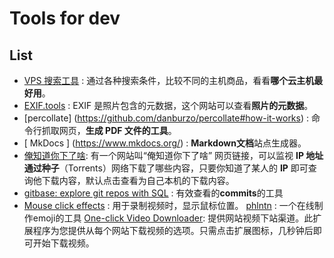 # Tools for dev 

## List 


* [VPS 搜索工具](https://anothervps.com/vps/) :  通过各种搜索条件，比较不同的主机商品，看看**哪个云主机最好用**。
* [EXIF.tools](https://exif.tools/) : EXIF 是照片包含的元数据，这个网站可以查看**照片的元数据**。
* [percollate] (https://github.com/danburzo/percollate#how-it-works) :  命令行抓取网页，**生成 PDF 文件的工具**。
* [ MkDocs ] (https://www.mkdocs.org/) : **Markdown文档**站点生成器。
* [俺知道你下了啥](https://iknowwhatyoudownload.com/en/peer/): 有一个网站叫“俺知道你下了啥”  网页链接，可以监视 **IP 地址通过种子**（Torrents）网络下载了哪些内容，只要你知道了某人的 **IP** 即可查询他下载内容，默认点击查看为自己本机的下载内容。
* [gitbase: explore git repos with SQL](https://docs.sourced.tech/gitbase/using-gitbase/examples) : 有效查看的**commits**的工具
* [Mouse click effects](https://chrome.google.com/webstore/detail/mouse-click-effects-%E0%B9%91%E2%80%A2%CC%81-%E2%88%80/ljoolhajdkmjfneghpfiofogllcninii) : 用于录制视频时，显示鼠标位置。
[phlntn](https://phlntn.com/emojibuilder/) : 一个在线制作emoji的工具
[One-click Video Downloader](https://chrome.google.com/webstore/detail/one-click-video-downloade/bhepgcoaibmmehlmckhlmbdgcemhidcg/related?hl=en-US): 提供网站视频下站渠道。此扩展程序为您提供从每个网站下载视频的选项。只需点击扩展图标，几秒钟后即可开始下载视频。